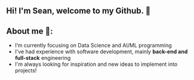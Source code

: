 ## Hi! I'm Sean, welcome to my Github. 👋

## About me 🔭:
- I’m currently focusing on Data Science and AI/ML programming
- I've had experience with software development, mainly **back-end and full-stack** engineering
- I'm always looking for inspiration and new ideas to implement into projects!

<!--
## I Mainly Use:
<p align="center">
  <img src="https://cdn.freebiesupply.com/logos/large/2x/python-5-logo-png-transparent.png" width="60"/>
  <img src="https://github.com/user-attachments/assets/80f12edc-e4c3-4c1d-98b6-c09434ef18d4" width="75"/>
  <img src="https://upload.wikimedia.org/wikipedia/commons/thumb/1/1b/R_logo.svg/2560px-R_logo.svg.png" width="75"/>
  <img src="https://upload.wikimedia.org/wikipedia/commons/1/19/C_Logo.png" width="60"/>
</p>
-->

<!--
**sgspencer2618/sgspencer2618** is a ✨ _special_ ✨ repository because its `README.md` (this file) appears on your GitHub profile.

Here are some ideas to get you started:

- 🔭 I’m currently working on ...
- 🌱 I’m currently learning ...
- 👯 I’m looking to collaborate on ...
- 🤔 I’m looking for help with ...
- 💬 Ask me about ...
- 📫 How to reach me: ...
- 😄 Pronouns: ...
- ⚡ Fun fact: ...
-->
